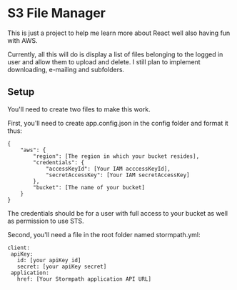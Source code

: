# S3 File Manager
This is just a project to help me learn more about React well also having fun
with AWS.

Currently, all this will do is display a list of files belonging to the logged
in user and allow them to upload and delete. I still plan to implement downloading,
e-mailing and subfolders.

## Setup
You'll need to create two files to make this work.

First, you'll need to create
app.config.json in the config folder and format it thus:

```
{
    "aws": {
        "region": [The region in which your bucket resides],
        "credentials": {
            "accessKeyId": [Your IAM acccessKeyId],
            "secretAccessKey": [Your IAM secretAccessKey]
        },
        "bucket": [The name of your bucket]
    }
}
 ```
 
 The credentials should be for a user with full access to your bucket as well
 as permission to use STS.
 
 Second, you'll need a file in the root folder named stormpath.yml:
 ```
client:
  apiKey:
    id: [your apiKey id]
    secret: [your apiKey secret]
  application:
    href: [Your Stormpath application API URL]
```
